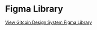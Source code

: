 # Figma Library

[View Gitcoin Design System Figma Library](https://www.figma.com/file/JTzaUKVxnGEmlaD3L8KsSm/Gitcoin-Design-System?node-id=1672%3A8921)

